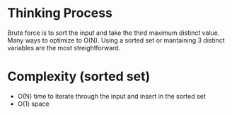 # Thinking Process 

Brute force is to sort the input and take the third maximum distinct value. Many ways to optimize to O(N). 
Using a sorted set or mantaining 3 distinct variables are the most streightforward.

# Complexity (sorted set)

* O(N) time to iterate through the input and insert in the sorted set
* O(1) space
